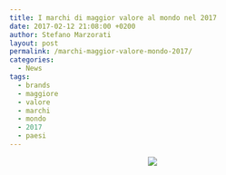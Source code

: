 ```yaml
---
title: I marchi di maggior valore al mondo nel 2017
date: 2017-02-12 21:08:00 +0200
author: Stefano Marzorati
layout: post
permalink: /marchi-maggior-valore-mondo-2017/
categories:
  - News
tags:
  - brands
  - maggiore
  - valore
  - marchi
  - mondo
  - 2017
  - paesi
---
```

<p align="center">
  <img src="https://c1.staticflickr.com/3/2393/32022049714_619038e925_o.jpg">
</p>